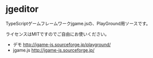 # jgeditor

TypeScriptゲームフレームワークjgame.jsの、PlayGround用ソースです。

ライセンスはMITですのでご自由にお使いください。

* デモ http://jgame-js.sourceforge.jp/playground/
* jgame.js http://jgame-js.sourceforge.jp/